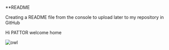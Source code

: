 **README

Creating a README file from the console to upload later to my repository in GitHub

Hi PATTOR welcome home

![owl](https://user-images.githubusercontent.com/22827048/29986419-3e41a5a4-8f31-11e7-881e-79a00294be73.jpg)
